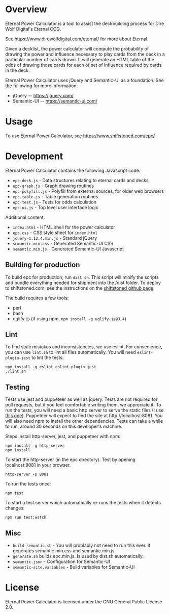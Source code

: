 # Overview

Eternal Power Calculator is a tool to assist the deckbuilding process
for Dire Wolf Digital's Eternal CCG.

See https://www.direwolfdigital.com/eternal/ for more about Eternal.

Given a decklist, the power calculator will compute the probability of
drawing the power and influence necessary to play cards from the deck
in a particular number of cards drawn.  It will generate an HTML table
of the odds of drawing those cards for each of set of influence
required by cards in the deck.

Eternal Power Calculator uses jQuery and Semantic-UI as a foundation.
See the following for more information:

* jQuery -- https://jquery.com/
* Semantic-UI -- https://semantic-ui.com/

# Usage

To use Eternal Power Calculator, see https://www.shiftstoned.com/epc/

# Development

Eternal Power Calculator contains the following Javascript code:

* `epc-deck.js` - Data structures relating to eternal cards and decks
* `epc-graph.js` - Graph drawing routines
* `epc-polyfill.js` - Polyfill from external sources, for older web browsers
* `epc-table.js` - Table generation routines
* `epc-test.js` - Tests for odds calculation
* `epc-ui.js` - Top level user interface logic

Additional content:

* `index.html` - HTML shell for the power calculator
* `epc.css` - CSS style sheet for `index.html`
* `jquery-1.12.4.min.js` - Standard jQuery
* `semantic.min.css` - Generated Semantic-UI CSS
* `semantic.min.js` - Generated Semantic-UI Javascript

## Building for production

To build epc for production, run `dist.sh`. This script will minify the scripts and bundle everything needed for shipment into the /dist folder. To deploy to shiftstoned.com, see the instructions on the [shiftstoned github page](https://github.com/shiftstoned/shiftstoned.github.io).

The build requires a few tools:

* perl
* bash
* uglify-js (if using npm, `npm install -g uglify-js@3.4`)


## Lint

To find style mistakes and inconsistencies, we use eslint. For convenience, you can use `lint.sh` to lint all files automatically. You will need `eslint-plugin-jest` to lint the tests.

```
npm install -g eslint eslint-plugin-jest
./lint.sh
```

## Testing

Tests use jest and puppeteer as well as jquery. Tests are not required for pull requests, but if you feel comfortable writing them, we appreciate it. To run the tests, you will need a basic http server to serve the static files (I use [this one](https://www.npmjs.com/package/http-server)). Puppeteer will expect to find the site at http://localhost:8081. You will also need npm to install the other dependencies. Tests can take a while to run, around 30 seconds on this developer's machine.

Steps install http-server, jest, and puppeteer with npm:
```
npm install -g http-server
npm install
```

To start the http-server (in the epc directory). Test by opening localhost:8081 in your browser.
```
http-server -p 8081
```

To run the tests once:
```
npm test
```

To start a test server which automatically re-runs the tests when it detects changes:
```
npm run test:watch
```

## Misc

* `build-semantic.sh` - You will problably not need to run this ever. It generates semantic.min.css and semantic.min.js.
* `generate.sh` builds epc.min.js. Is used by dist.sh automatically.
* `semantic.json` - Configuration for Semantic-UI
* `semantic-site.variables` - Build variables for Semantic-UI

# License

Eternal Power Calculator is licensed under the GNU General Public License 2.0.
